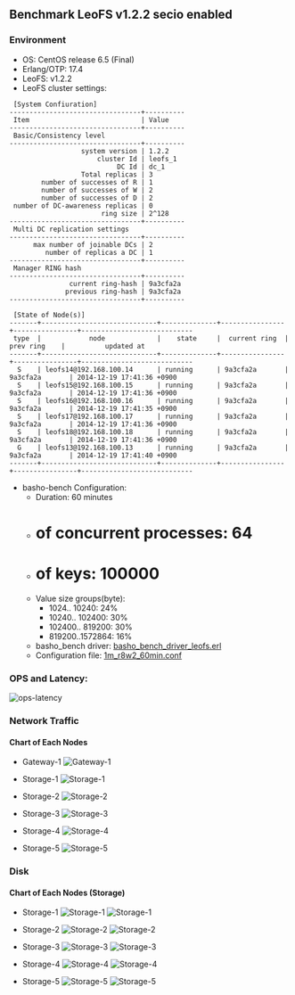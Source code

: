## Benchmark LeoFS v1.2.2 secio enabled

### Environment

* OS: CentOS release 6.5 (Final)
* Erlang/OTP: 17.4
* LeoFS: v1.2.2
* LeoFS cluster settings:

```
 [System Confiuration]
---------------------------------+----------
 Item                            | Value    
---------------------------------+----------
 Basic/Consistency level
---------------------------------+----------
                  system version | 1.2.2
                      cluster Id | leofs_1
                           DC Id | dc_1
                  Total replicas | 3
        number of successes of R | 1
        number of successes of W | 2
        number of successes of D | 2
 number of DC-awareness replicas | 0
                       ring size | 2^128
---------------------------------+----------
 Multi DC replication settings
---------------------------------+----------
      max number of joinable DCs | 2
         number of replicas a DC | 1
---------------------------------+----------
 Manager RING hash
---------------------------------+----------
               current ring-hash | 9a3cfa2a
              previous ring-hash | 9a3cfa2a
---------------------------------+----------

 [State of Node(s)]
-------+-----------------------------+--------------+----------------+----------------+----------------------------
 type  |            node             |    state     |  current ring  |   prev ring    |          updated at         
-------+-----------------------------+--------------+----------------+----------------+----------------------------
  S    | leofs14@192.168.100.14      | running      | 9a3cfa2a       | 9a3cfa2a       | 2014-12-19 17:41:36 +0900
  S    | leofs15@192.168.100.15      | running      | 9a3cfa2a       | 9a3cfa2a       | 2014-12-19 17:41:36 +0900
  S    | leofs16@192.168.100.16      | running      | 9a3cfa2a       | 9a3cfa2a       | 2014-12-19 17:41:35 +0900
  S    | leofs17@192.168.100.17      | running      | 9a3cfa2a       | 9a3cfa2a       | 2014-12-19 17:41:36 +0900
  S    | leofs18@192.168.100.18      | running      | 9a3cfa2a       | 9a3cfa2a       | 2014-12-19 17:41:36 +0900
  G    | leofs13@192.168.100.13      | running      | 9a3cfa2a       | 9a3cfa2a       | 2014-12-19 17:41:40 +0900
-------+-----------------------------+--------------+----------------+----------------+----------------------------

```

* basho-bench Configuration:
    * Duration: 60 minutes
    * # of concurrent processes: 64
    * # of keys: 100000
    * Value size groups(byte):
        *   1024..  10240: 24%
        *  10240.. 102400: 30%
        * 102400.. 819200: 30%
        * 819200..1572864: 16%
    * basho_bench driver: [basho_bench_driver_leofs.erl](https://github.com/leo-project/leofs/blob/develop/test/src/basho_bench_driver_leofs.erl)
    * Configuration file: [1m_r8w2_60min.conf](20141219_174256/1m_r8w2_60min.conf)

### OPS and Latency:

![ops-latency](20141219_174256/summary.png)

### Network Traffic
#### Chart of Each Nodes

* Gateway-1
![Gateway-1](leofs13_20141219_174255/sar_1_20141219_174255_p1p1-if1.png)

* Storage-1
![Storage-1](leofs14_20141219_174255/sar_3_20141219_174255_p1p1-if1.png)

* Storage-2
![Storage-2](leofs15_20141219_174255/sar_3_20141219_174255_p1p1-if1.png)

* Storage-3
![Storage-3](leofs16_20141219_174255/sar_3_20141219_174255_p1p1-if1.png)

* Storage-4
![Storage-4](leofs17_20141219_174255/sar_3_20141219_174255_p1p1-if1.png)

* Storage-5
![Storage-5](leofs18_20141219_174255/sar_2_20141219_174255_p1p1-if1.png)


### Disk
#### Chart of Each Nodes (Storage)

* Storage-1
![Storage-1](leofs14_20141219_174255/sar_3_20141219_174255_dev8-16-t1.png)
![Storage-1](leofs14_20141219_174255/sar_3_20141219_174255_dev8-16-t2.png)

* Storage-2
![Storage-2](leofs15_20141219_174255/sar_3_20141219_174255_dev8-16-t1.png)
![Storage-2](leofs15_20141219_174255/sar_3_20141219_174255_dev8-16-t2.png)

* Storage-3
![Storage-3](leofs16_20141219_174255/sar_3_20141219_174255_dev8-16-t1.png)
![Storage-3](leofs16_20141219_174255/sar_3_20141219_174255_dev8-16-t2.png)

* Storage-4
![Storage-4](leofs17_20141219_174255/sar_3_20141219_174255_dev8-16-t1.png)
![Storage-4](leofs17_20141219_174255/sar_3_20141219_174255_dev8-16-t2.png)

* Storage-5
![Storage-5](leofs18_20141219_174255/sar_2_20141219_174255_dev8-16-t1.png)
![Storage-5](leofs18_20141219_174255/sar_2_20141219_174255_dev8-16-t2.png)


